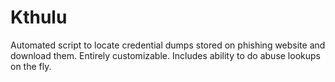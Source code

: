 # Kthulu
Automated script to locate credential dumps stored on phishing website and download them. Entirely customizable. Includes ability to do abuse lookups on the fly.
